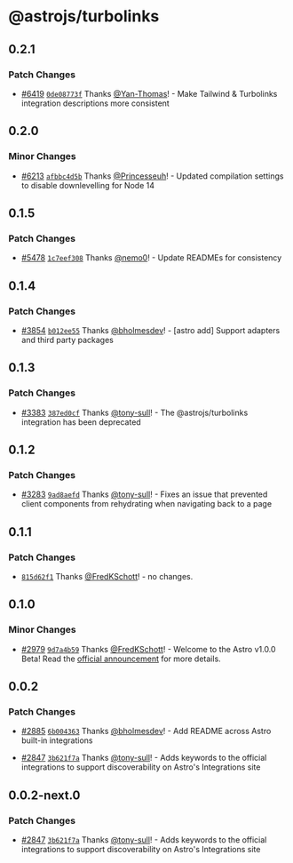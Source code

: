 # @astrojs/turbolinks

## 0.2.1

### Patch Changes

- [#6419](https://github.com/withastro/astro/pull/6419) [`0de08773f`](https://github.com/withastro/astro/commit/0de08773f30cef0e131e42f2068ff56f826b41c0) Thanks [@Yan-Thomas](https://github.com/Yan-Thomas)! - Make Tailwind & Turbolinks integration descriptions more consistent

## 0.2.0

### Minor Changes

- [#6213](https://github.com/withastro/astro/pull/6213) [`afbbc4d5b`](https://github.com/withastro/astro/commit/afbbc4d5bfafc1779bac00b41c2a1cb1c90f2808) Thanks [@Princesseuh](https://github.com/Princesseuh)! - Updated compilation settings to disable downlevelling for Node 14

## 0.1.5

### Patch Changes

- [#5478](https://github.com/withastro/astro/pull/5478) [`1c7eef308`](https://github.com/withastro/astro/commit/1c7eef308e808aa5ed4662b53e67ec8d1b814d1f) Thanks [@nemo0](https://github.com/nemo0)! - Update READMEs for consistency

## 0.1.4

### Patch Changes

- [#3854](https://github.com/withastro/astro/pull/3854) [`b012ee55`](https://github.com/withastro/astro/commit/b012ee55b107dea0730286263b27d83e530fad5d) Thanks [@bholmesdev](https://github.com/bholmesdev)! - [astro add] Support adapters and third party packages

## 0.1.3

### Patch Changes

- [#3383](https://github.com/withastro/astro/pull/3383) [`387ed0cf`](https://github.com/withastro/astro/commit/387ed0cfa1ed73e0025dd81f221ea7c95d724a59) Thanks [@tony-sull](https://github.com/tony-sull)! - The @astrojs/turbolinks integration has been deprecated

## 0.1.2

### Patch Changes

- [#3283](https://github.com/withastro/astro/pull/3283) [`9ad8aefd`](https://github.com/withastro/astro/commit/9ad8aefdd79a039062f5a0510fabb2b5e535603f) Thanks [@tony-sull](https://github.com/tony-sull)! - Fixes an issue that prevented client components from rehydrating when navigating back to a page

## 0.1.1

### Patch Changes

- [`815d62f1`](https://github.com/withastro/astro/commit/815d62f151a36fef7d09590d4962ca71bda61b32) Thanks [@FredKSchott](https://github.com/FredKSchott)! - no changes.

## 0.1.0

### Minor Changes

- [#2979](https://github.com/withastro/astro/pull/2979) [`9d7a4b59`](https://github.com/withastro/astro/commit/9d7a4b59b53f8cb274266f5036d1cef841750252) Thanks [@FredKSchott](https://github.com/FredKSchott)! - Welcome to the Astro v1.0.0 Beta! Read the [official announcement](https://astro.build/blog/astro-1-beta-release/) for more details.

## 0.0.2

### Patch Changes

- [#2885](https://github.com/withastro/astro/pull/2885) [`6b004363`](https://github.com/withastro/astro/commit/6b004363f99f27e581d1e2d53a2ebff39d7afb8a) Thanks [@bholmesdev](https://github.com/bholmesdev)! - Add README across Astro built-in integrations

* [#2847](https://github.com/withastro/astro/pull/2847) [`3b621f7a`](https://github.com/withastro/astro/commit/3b621f7a613b45983b090794fa7c015f23ed6140) Thanks [@tony-sull](https://github.com/tony-sull)! - Adds keywords to the official integrations to support discoverability on Astro's Integrations site

## 0.0.2-next.0

### Patch Changes

- [#2847](https://github.com/withastro/astro/pull/2847) [`3b621f7a`](https://github.com/withastro/astro/commit/3b621f7a613b45983b090794fa7c015f23ed6140) Thanks [@tony-sull](https://github.com/tony-sull)! - Adds keywords to the official integrations to support discoverability on Astro's Integrations site
